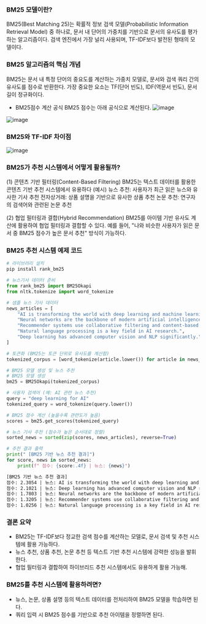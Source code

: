 ### BM25 모델이란?
BM25(Best Matching 25)는 확률적 정보 검색 모델(Probabilistic Information Retrieval Model) 중 하나로, 문서 내 단어의 가중치를 기반으로 문서의 유사도를 평가하는 알고리즘이다.
검색 엔진에서 가장 널리 사용되며, TF-IDF보다 발전된 형태의 모델이다. 

### BM25 알고리즘의 핵심 개념
BM25는 문서 내 특정 단어의 중요도를 계산하는 가중치 모델로, 문서와 검색 쿼리 간의 유사도를 점수로 반환한다. 
가장 중요한 요소는 TF(단어 빈도), IDF(역문서 빈도), 문서 길이 정규화이다. 

* BM25점수 계산 공식 
BM25 점수는 아래 공식으로 계산된다. 
![image](https://github.com/user-attachments/assets/e54374e3-ce5d-445f-862b-dbc716e332b3)

![image](https://github.com/user-attachments/assets/a0f2fef6-17f0-44bf-a505-2644ada8e64f)

### BM25와 TF-IDF 차이점 
![image](https://github.com/user-attachments/assets/1a8de108-5fc0-4573-a08b-88187c2b5947)



### BM25가 추천 시스템에서 어떻게 활용될까?
(1) 콘텐츠 기반 필터링(Content-Based Filtering)
BM25는 텍스트 데이터를 활용한 콘텐츠 기반 추천 시스템에서 유용하다 
(예시)
뉴스 추천: 사용자가 최근 읽은 뉴스와 유사한 기사 추천
전자상거래: 상품 설명을 기반으로 유사한 상품 추천
논문 추천: 연구자의 검색어와 관련된 논문 추천

(2) 협업 필터링과 결합(Hybrid Recommendation)
BM25를 아이템 기반 유사도 계산에 활용하여 협업 필터링과 결합할 수 있다. 
예를 들어, "나와 비슷한 사용자가 읽은 문서 중 BM25 점수가 높은 문서 추천" 방식이 가능하다.

### BM25 추천 시스템 예제 코드 
```python
# 라이브러리 설치
pip install rank_bm25

# 뉴스기사 데이터 준비
from rank_bm25 import BM25Okapi
from nltk.tokenize import word_tokenize

# 샘플 뉴스 기사 데이터
news_articles = [
    "AI is transforming the world with deep learning and machine learning.",
    "Neural networks are the backbone of modern artificial intelligence.",
    "Recommender systems use collaborative filtering and content-based filtering.",
    "Natural language processing is a key field in AI research.",
    "Deep learning has advanced computer vision and NLP significantly."
]

# 토큰화 (BM25는 토큰 단위로 유사도를 계산함)
tokenized_corpus = [word_tokenize(article.lower()) for article in news_articles]

# BM25 모델 생성 및 뉴스 추천
# BM25 모델 생성
bm25 = BM25Okapi(tokenized_corpus)

# 사용자 검색어 (예: AI 관련 뉴스 추천)
query = "deep learning for AI"
tokenized_query = word_tokenize(query.lower())

# BM25 점수 계산 (높을수록 관련도가 높음)
scores = bm25.get_scores(tokenized_query)

# 뉴스 기사 추천 (점수가 높은 순서대로 정렬)
sorted_news = sorted(zip(scores, news_articles), reverse=True)

# 추천 결과 출력
print(" [BM25 기반 뉴스 추천 결과]")
for score, news in sorted_news:
    print(f" 점수: {score:.4f} | 뉴스: {news}")

```

```txt 
[BM25 기반 뉴스 추천 결과]
점수: 2.3054 | 뉴스: AI is transforming the world with deep learning and machine learning.
점수: 2.1021 | 뉴스: Deep learning has advanced computer vision and NLP significantly.
점수: 1.7803 | 뉴스: Neural networks are the backbone of modern artificial intelligence.
점수: 1.3205 | 뉴스: Recommender systems use collaborative filtering and content-based filtering.
점수: 1.0256 | 뉴스: Natural language processing is a key field in AI research.
```

### 결론 요약  
- BM25는 TF-IDF보다 정교한 검색 점수를 계산하는 모델로, 문서 검색 및 추천 시스템에 활용 가능하다.
- 뉴스 추천, 상품 추천, 논문 추천 등 텍스트 기반 추천 시스템에 강력한 성능을 발휘한다.
- 협업 필터링과 결합하여 하이브리드 추천 시스템에서도 유용하게 활용 가능해.

### BM25를 추천 시스템에 활용하려면?
- 뉴스, 논문, 상품 설명 등의 텍스트 데이터를 전처리하여 BM25 모델을 학습하면 된다.
- 쿼리 입력 시 BM25 점수를 기반으로 추천 아이템을 정렬하면 된다. 
